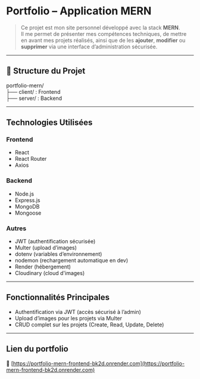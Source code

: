 # Portfolio – Application MERN

> Ce projet est mon site personnel développé avec la stack **MERN**.  
> Il me permet de présenter mes compétences techniques, de mettre en avant mes projets réalisés, ainsi que de les **ajouter**, **modifier** ou **supprimer** via une interface d’administration sécurisée.

---

## 📁 Structure du Projet

portfolio-mern/ \
├── client/ : Frontend  \
├── server/ : Backend 


---

## Technologies Utilisées

### Frontend
- React
- React Router
- Axios

### Backend
- Node.js
- Express.js
- MongoDB
- Mongoose

### Autres
- JWT (authentification sécurisée)
- Multer (upload d’images)
- dotenv (variables d’environnement)
- nodemon (rechargement automatique en dev)
- Render (hébergement)
- Cloudinary (cloud d'images)

---

## Fonctionnalités Principales

- Authentification via JWT (accès sécurisé à l’admin)
- Upload d’images pour les projets via Multer
- CRUD complet sur les projets (Create, Read, Update, Delete)

---

## Lien du portfolio

🔗 [https://portfolio-mern-frontend-bk2d.onrender.com](https://portfolio-mern-frontend-bk2d.onrender.com)

